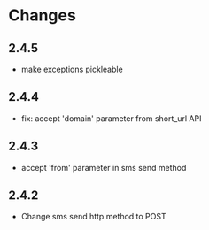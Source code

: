 # Changes

## 2.4.5

- make exceptions pickleable

## 2.4.4

- fix: accept 'domain' parameter from short_url API   

## 2.4.3

- accept 'from' parameter in sms send method   

## 2.4.2

- Change sms send http method to POST